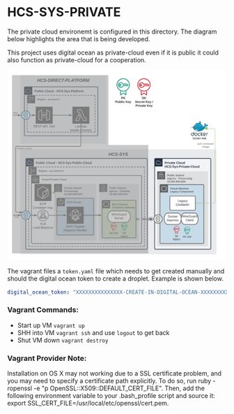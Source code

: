 # HCS-SYS-PRIVATE

The private cloud environemt is configured in this directory.
The diagram below highlights the area that is being developed.

This project uses digital ocean as private-cloud even if it is public it could also function as private-cloud for a cooperation.

![Software Architecture](./assets/BA-05-Verteilungssicht-2-hcs-sys-private-cloud.png)

The vagrant files a `token.yaml` file which needs to get created manually and should the digital ocean token to create a droplet. Example is shown below.

```yaml
digital_ocean_token: "XXXXXXXXXXXXXXX-CREATE-IN-DIGITAL-OCEAN-XXXXXXXXXXXXXXX"
```

### Vagrant Commands:

- Start up VM `vagrant up`
- SHH into VM `vagrant ssh` and use `logout` to get back
- Shut VM down `vagrant destroy`

### Vagrant Provider Note:

Installation on OS X may not working due to a SSL certificate problem, and you may need to specify a certificate path explicitly. To do so, run ruby -ropenssl -e "p OpenSSL::X509::DEFAULT_CERT_FILE". Then, add the following environment variable to your .bash_profile script and source it: export SSL_CERT_FILE=/usr/local/etc/openssl/cert.pem.
